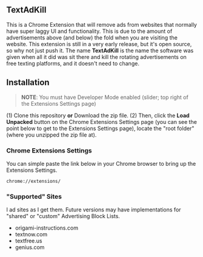 ## TextAdKill
This is a Chrome Extension that will remove ads from websites that normally have super laggy UI and functionality. This is due to the amount of advertisements above (and below) the fold when you are visiting the website. This extension is still in a very early release, but it's open source, so why not just push it. The name **TextAdKill** is the name the software was given when all it did was sit there and kill the rotating advertisements on free texting platforms, and it doesn't need to change.

## Installation
> __NOTE__: You must have Developer Mode enabled (slider; top right of the Extensions Settings page)

(1) Clone this repository **or** Download the zip file. (2) Then, click the **Load Unpacked** button on the Chrome Extensions Settings page (you can see the point below to get to the Extensions Settings page), locate the "root folder" (where you unzipped the zip file at).

### Chrome Extensions Settings
You can simple paste the link below in your Chrome browser to bring up the Extensions Settings.

```
chrome://extensions/
```

### "Supported" Sites
I ad sites as I get them. Future versions may have implementations for "shared" or "custom" Advertising Block Lists.

- origami-instructions.com
- textnow.com
- textfree.us
- genius.com
